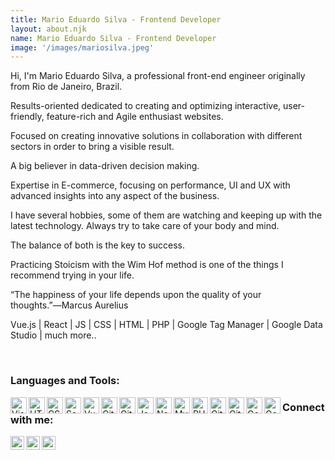 ```yaml
---
title: Mario Eduardo Silva - Frontend Developer
layout: about.njk
name: Mario Eduardo Silva - Frontend Developer
image: '/images/mariosilva.jpeg'
---
```




Hi, I'm Mario Eduardo Silva, a professional front-end engineer originally from Rio de Janeiro, Brazil.

Results-oriented dedicated to creating and optimizing interactive, user-friendly, feature-rich and Agile enthusiast websites.

Focused on creating innovative solutions in collaboration with different sectors in order to bring a visible result.

A big believer in data-driven decision making.

Expertise in E-commerce, focusing on performance, UI and UX with advanced insights into any aspect of the business.

I have several hobbies, some of them are watching and keeping up with the latest technology. Always try to take care of your body and mind.

The balance of both is the key to success.

Practicing Stoicism with the Wim Hof ​​method is one of the things I recommend trying in your life.


“The happiness of your life depends upon the quality of your thoughts.”―Marcus Aurelius


<p>Vue.js | React | JS | CSS | HTML | PHP | Google Tag Manager | Google Data Studio | much more..</p> 




<br />

### Languages and Tools:
<p>
<img align="left" alt="Visual Studio Code" width="26px" src="https://cdn.jsdelivr.net/npm/simple-icons@3.13.0/icons/visualstudiocode.svg" />
<img align="left" alt="HTML5" width="26px" src="https://cdn.jsdelivr.net/npm/simple-icons@3.13.0/icons/html5.svg" />
<img align="left" alt="CSS3" width="26px" src="https://cdn.jsdelivr.net/npm/simple-icons@3.13.0/icons/css3.svg" />
<img align="left" alt="Sass" width="26px" src="https://cdn.jsdelivr.net/npm/simple-icons@3.13.0/icons/sass.svg" />
<img align="left" alt="Vue" width="26px" src="https://cdn.jsdelivr.net/npm/simple-icons@3.13.0/icons/vue-dot-js.svg" />
<img align="left" alt="Git" width="26px" src="https://cdn.jsdelivr.net/npm/simple-icons@3.13.0/icons/react.svg" />
<img align="left" alt="Git" width="26px" src="https://cdn.jsdelivr.net/npm/simple-icons@3.13.0/icons/angular.svg" />
<img align="left" alt="JavaScript" width="26px" src="https://cdn.jsdelivr.net/npm/simple-icons@3.13.0/icons/javascript.svg" />
<img align="left" alt="Node.js" width="26px" src="https://cdn.jsdelivr.net/npm/simple-icons@3.13.0/icons/node-dot-js.svg" />
<img align="left" alt="MySQL" width="26px" src="https://cdn.jsdelivr.net/npm/simple-icons@3.13.0/icons/mysql.svg" />
<img align="left" alt="PHP" width="26px" src="https://cdn.jsdelivr.net/npm/simple-icons@3.13.0/icons/php.svg" />
<img align="left" alt="Git" width="26px" src="https://cdn.jsdelivr.net/npm/simple-icons@3.13.0/icons/git.svg" />
<img align="left" alt="GitHub" width="26px" src="https://cdn.jsdelivr.net/npm/simple-icons@3.13.0/icons/github.svg" />
<img align="left" alt="Google Analytics" width="26px" src="https://cdn.jsdelivr.net/npm/simple-icons@3.13.0/icons/googleanalytics.svg" />
<img align="left" alt="Google Tag Manager" width="26px" src="https://cdn.jsdelivr.net/npm/simple-icons@3.13.0/icons/googletagmanager.svg" />
</p>




### Connect with me:


[<img align="left" alt="Mario Silva | LinkedIn" width="22px" src="https://cdn.jsdelivr.net/npm/simple-icons@v3/icons/linkedin.svg" />][linkedin]

[<img align="left" alt="Mario Silva | Github" width="22px" src="https://cdn.jsdelivr.net/npm/simple-icons@3.13.0/icons/github.svg" />][github]

[<img align="left" alt="Twitter | Twitter" width="22px" src="https://cdn.jsdelivr.net/npm/simple-icons@v3/icons/twitter.svg" />][twitter]

[twitter]: https://twitter.com/marioeadauto
[instagram]: https://www.instagram.com/mario.e.silva/
[linkedin]: https://www.linkedin.com/in/marioesilva/
[github]: https://github.com/marioadauto